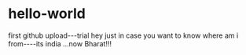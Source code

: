 # hello-world
first github upload---trial
hey just in case you want to know where am i from----its india ...now Bharat!!!

